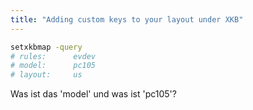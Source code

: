 ```yaml
---
title: "Adding custom keys to your layout under XKB"
---
```


```zsh
setxkbmap -query
# rules:      evdev
# model:      pc105
# layout:     us
```

Was ist das 'model' und was ist 'pc105'?

